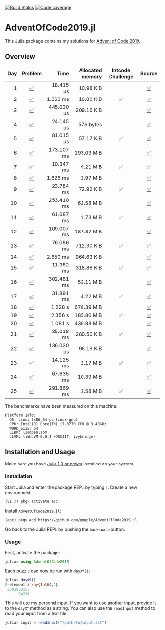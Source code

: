 [![Build Status](https://travis-ci.com/goggle/AdventOfCode2019.jl.svg?branch=master)](https://travis-ci.com/goggle/AdventOfCode2019.jl)
[![Code coverage](https://codecov.io/gh/goggle/AdventOfCode2019.jl/branch/master/graphs/badge.svg?branch=master)](https://codecov.io/github/goggle/AdventOfCode2019.jl?branch=master)

# AdventOfCode2019.jl

This Julia package contains my solutions for [Advent of Code 2019](https://adventofcode.com/2019/).

## Overview

| Day | Problem | Time | Allocated memory | Intcode Challenge | Source |
|----:|:-------:|-----:|-----------------:|:-----------------:|:------:|
| 1 |  [:white_check_mark:](https://adventofcode.com/2019/day/1) | 18.415 μs | 10.98 KiB | | [:white_check_mark:](https://github.com/goggle/AdventOfCode2019.jl/blob/master/src/day01/day01.jl) |
| 2 |  [:white_check_mark:](https://adventofcode.com/2019/day/2) | 1.363 ms | 10.80 KiB | :white_check_mark: | [:white_check_mark:](https://github.com/goggle/AdventOfCode2019.jl/blob/master/src/day02/day02.jl) |
| 2 |  [:white_check_mark:](https://adventofcode.com/2019/day/3) | 445.030 μs | 209.16 KiB | | [:white_check_mark:](https://github.com/goggle/AdventOfCode2019.jl/blob/master/src/day03/day03.jl) |
| 4 |  [:white_check_mark:](https://adventofcode.com/2019/day/4) | 24.145 μs | 576 bytes | | [:white_check_mark:](https://github.com/goggle/AdventOfCode2019.jl/blob/master/src/day04/day04.jl) |
| 5 |  [:white_check_mark:](https://adventofcode.com/2019/day/5) | 81.015 μs | 57.17 KiB | :white_check_mark: | [:white_check_mark:](https://github.com/goggle/AdventOfCode2019.jl/blob/master/src/day05/day05.jl) |
| 6 |  [:white_check_mark:](https://adventofcode.com/2019/day/6) | 173.107 ms | 193.03 MiB | | [:white_check_mark:](https://github.com/goggle/AdventOfCode2019.jl/blob/master/src/day06/day06.jl) |
| 7 |  [:white_check_mark:](https://adventofcode.com/2019/day/7) | 10.347 ms | 9.21 MiB | :white_check_mark: | [:white_check_mark:](https://github.com/goggle/AdventOfCode2019.jl/blob/master/src/day07/day07.jl) |
| 8 |  [:white_check_mark:](https://adventofcode.com/2019/day/8) | 1.626 ms | 2.97 MiB | | [:white_check_mark:](https://github.com/goggle/AdventOfCode2019.jl/blob/master/src/day08/day08.jl) |
| 9 |  [:white_check_mark:](https://adventofcode.com/2019/day/9) | 23.784 ms | 72.92 KiB | :white_check_mark: | [:white_check_mark:](https://github.com/goggle/AdventOfCode2019.jl/blob/master/src/day09/day09.jl) |
| 10 | [:white_check_mark:](https://adventofcode.com/2019/day/10) | 253.410 ms | 62.58 MiB | | [:white_check_mark:](https://github.com/goggle/AdventOfCode2019.jl/blob/master/src/day10/day10.jl) |
| 11 | [:white_check_mark:](https://adventofcode.com/2019/day/11) | 61.687 ms | 1.73 MiB | :white_check_mark: | [:white_check_mark:](https://github.com/goggle/AdventOfCode2019.jl/blob/master/src/day11/day11.jl) |
| 12 | [:white_check_mark:](https://adventofcode.com/2019/day/12) | 109.007 ms | 187.87 MiB | | [:white_check_mark:](https://github.com/goggle/AdventOfCode2019.jl/blob/master/src/day12/day12.jl) |
| 13 | [:white_check_mark:](https://adventofcode.com/2019/day/13) | 76.086 ms | 712.30 KiB | :white_check_mark: | [:white_check_mark:](https://github.com/goggle/AdventOfCode2019.jl/blob/master/src/day13/day13.jl) |
| 14 | [:white_check_mark:](https://adventofcode.com/2019/day/14) | 2.650 ms | 964.63 KiB | | [:white_check_mark:](https://github.com/goggle/AdventOfCode2019.jl/blob/master/src/day14/day14.jl) |
| 15 | [:white_check_mark:](https://adventofcode.com/2019/day/15) | 11.352 ms | 318.86 KiB | :white_check_mark: | [:white_check_mark:](https://github.com/goggle/AdventOfCode2019.jl/blob/master/src/day15/day15.jl) |
| 16 | [:white_check_mark:](https://adventofcode.com/2019/day/16) | 302.481 ms | 52.11 MiB | | [:white_check_mark:](https://github.com/goggle/AdventOfCode2019.jl/blob/master/src/day16/day16.jl) |
| 17 | [:white_check_mark:](https://adventofcode.com/2019/day/17) | 31.891 ms | 4.22 MiB | :white_check_mark: | [:white_check_mark:](https://github.com/goggle/AdventOfCode2019.jl/blob/master/src/day17/day17.jl) |
| 18 | [:white_check_mark:](https://adventofcode.com/2019/day/18) | 1.228 s | 678.39 MiB | | [:white_check_mark:](https://github.com/goggle/AdventOfCode2019.jl/blob/master/src/day18/day18.jl) |
| 19 | [:white_check_mark:](https://adventofcode.com/2019/day/19) | 2.356 s | 185.80 MiB | :white_check_mark: | [:white_check_mark:](https://github.com/goggle/AdventOfCode2019.jl/blob/master/src/day19/day19.jl) |
| 20 | [:white_check_mark:](https://adventofcode.com/2019/day/20) | 1.081 s | 436.88 MiB | | [:white_check_mark:](https://github.com/goggle/AdventOfCode2019.jl/blob/master/src/day20/day20.jl) |
| 21 | [:white_check_mark:](https://adventofcode.com/2019/day/21) | 35.018 ms | 280.50 KiB | :white_check_mark: | [:white_check_mark:](https://github.com/goggle/AdventOfCode2019.jl/blob/master/src/day21/day21.jl) |
| 22 | [:white_check_mark:](https://adventofcode.com/2019/day/22) | 136.020 μs | 96.19 KiB | | [:white_check_mark:](https://github.com/goggle/AdventOfCode2019.jl/blob/master/src/day22/day22.jl) |
| 23 | [:white_check_mark:](https://adventofcode.com/2019/day/23) | 14.125 ms | 2.17 MiB | :white_check_mark: | [:white_check_mark:](https://github.com/goggle/AdventOfCode2019.jl/blob/master/src/day23/day23.jl) |
| 24 | [:white_check_mark:](https://adventofcode.com/2019/day/24) | 67.635 ms | 10.39 MiB | | [:white_check_mark:](https://github.com/goggle/AdventOfCode2019.jl/blob/master/src/day24/day24.jl) |
| 25 | [:white_check_mark:](https://adventofcode.com/2019/day/25) | 291.869 ms | 2.58 MiB | :white_check_mark: | [:white_check_mark:](https://github.com/goggle/AdventOfCode2019.jl/blob/master/src/day25/day25.jl) |


The benchmarks have been measured on this machine:
```
Platform Info:
  OS: Linux (x86_64-pc-linux-gnu)
  CPU: Intel(R) Core(TM) i7-3770 CPU @ 3.40GHz
  WORD_SIZE: 64
  LIBM: libopenlibm
  LLVM: libLLVM-6.0.1 (ORCJIT, ivybridge)
```


## Installation and Usage

Make sure you have [Julia 1.3 or newer](https://julialang.org/downloads/)
installed on your system.


### Installation

Start Julia and enter the package REPL by typing `]`. Create a new
environment:
```julia
(v1.3) pkg> activate aoc
```

Install `AdventOfCode2019.jl`:
```
(aoc) pkg> add https://github.com/goggle/AdventOfCode2019.jl
```

Go back to the Julia REPL by pushing the `backspace` button.


### Usage

First, activate the package:
```julia
julia> using AdventOfCode2019
```

Each puzzle can now be run with `dayXY()`:
```julia
julia> day09()
2-element Array{Int64,1}:
 3601950151
      64236
```

This will use my personal input. If you want to use another input, provide it
to the `dayXY` method as a string. You can also use the `readInput` method
to read your input from a text file:
```julia
julia> input = readInput("/path/to/input.txt")
```

